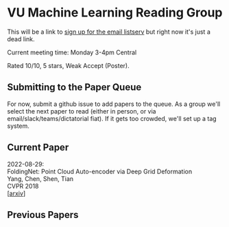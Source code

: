 
# VU Machine Learning Reading Group

This will be a link to [sign up for the email listserv](https://github.com/dcmoyer/vu-ml-reading-group) but right now it's just a dead link.

Current meeting time: Monday 3-4pm Central

Rated 10/10, 5 stars, Weak Accept (Poster).

## Submitting to the Paper Queue

For now, submit a github issue to add papers to the queue. As a group we'll select the next paper to read (either in person, or via email/slack/teams/dictatorial fiat). If it gets too crowded, we'll set up a tag system.

## Current Paper

2022-08-29:  
FoldingNet: Point Cloud Auto-encoder via Deep Grid Deformation  
Yang, Chen, Shen, Tian  
CVPR 2018  
[[arxiv](https://arxiv.org/abs/1712.07262)]


## Previous Papers

